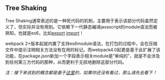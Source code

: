 ## Tree Shaking

Tree Shaking通常表述的是一种死代码的机制，主要用于表示该部分代码虽然定义了，但实际并没有用到。它依赖下一代静态编译javascript的module语法而被熟知，也就是es6，比如[export](https://developer.mozilla.org/en-US/docs/Web/JavaScript/Reference/Statements/export) [import](https://developer.mozilla.org/en-US/docs/Web/JavaScript/Reference/Statements/import)！

webpack 2+版本起就内置了支持es6module语法，在打包的过程中，会在压缩文件中提示注明相关方法没有在用的标记。而webpack4.0起更是基于此扩展了该功能，在package.json新加一个字段表示相关module是“单纯的”，就是不会涉及到任何第三方代码的那种，从而更利于无损地删除这部分代码。

*注：接下来说到的概念都是基于[这里](https://github.com/woai30231/frontend-build-tools-note/blob/master/webpack/guide-artical/002.md)的，如果你还没有看过，那么请先去看下！*

